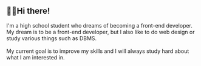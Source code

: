 ## 🖐🏻Hi there!

I'm a high school student who dreams of becoming a front-end developer.<br/>
My dream is to be a front-end developer, but I also like to do web design or study various things such as DBMS.<br/><br/>
My current goal is to improve my skills and I will always study hard about what I am interested in.<br/>
